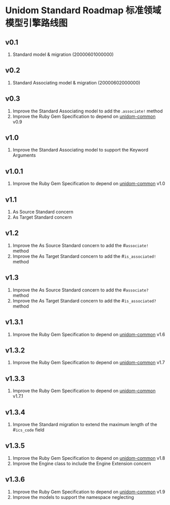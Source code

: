 # Unidom Standard Roadmap 标准领域模型引擎路线图

## v0.1
1. Standard model & migration (20000601000000)

## v0.2
1. Standard Associating model & migration (20000602000000)

## v0.3
1. Improve the Standard Associating model to add the .``associate!`` method
2. Improve the Ruby Gem Specification to depend on [unidom-common](https://github.com/topbitdu/unidom-common) v0.9

## v1.0
1. Improve the Standard Associating model to support the Keyword Arguments

## v1.0.1
1. Improve the Ruby Gem Specification to depend on [unidom-common](https://github.com/topbitdu/unidom-common) v1.0

## v1.1
1. As Source Standard concern
2. As Target Standard concern

## v1.2
1. Improve the As Source Standard concern to add the #``associate!`` method
2. Improve the As Target Standard concern to add the #``is_associated!`` method

## v1.3
1. Improve the As Source Standard concern to add the #``associate?`` method
2. Improve the As Target Standard concern to add the #``is_associated?`` method

## v1.3.1
1. Improve the Ruby Gem Specification to depend on [unidom-common](https://github.com/topbitdu/unidom-common) v1.6

## v1.3.2
1. Improve the Ruby Gem Specification to depend on [unidom-common](https://github.com/topbitdu/unidom-common) v1.7

## v1.3.3
1. Improve the Ruby Gem Specification to depend on [unidom-common](https://github.com/topbitdu/unidom-common) v1.7.1

## v1.3.4
1. Improve the Standard migration to extend the maximum length of the #``ics_code`` field

## v1.3.5
1. Improve the Ruby Gem Specification to depend on [unidom-common](https://github.com/topbitdu/unidom-common) v1.8
2. Improve the Engine class to include the Engine Extension concern

## v1.3.6
1. Improve the Ruby Gem Specification to depend on [unidom-common](https://github.com/topbitdu/unidom-common) v1.9
2. Improve the models to support the namespace neglecting
